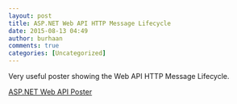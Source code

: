 ```yaml
---
layout: post
title: ASP.NET Web API HTTP Message Lifecycle
date: 2015-08-13 04:49
author: burhaan
comments: true
categories: [Uncategorized]
---
```

Very useful poster showing the Web API HTTP Message Lifecycle.


<a href="http://burhaantargett.co.za/wp-content/uploads/2015/08/ASP.NET-Web-API-Poster1.pdf" target="_blank">ASP.NET Web API Poster</a>
